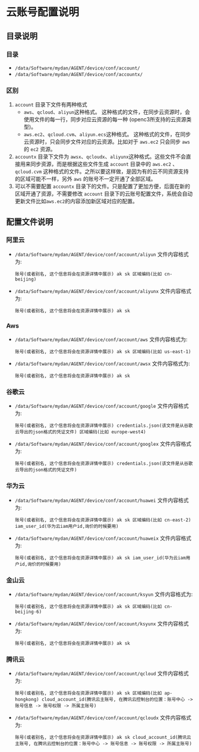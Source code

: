 # 云账号配置说明

## 目录说明

### 目录
* `/data/Software/mydan/AGENT/device/conf/account/`
* `/data/Software/mydan/AGENT/device/conf/accountx/`

### 区别
1. `account` 目录下文件有两种格式
    * `aws`、`qcloud`、`aliyun`这种格式。
        这种格式的文件，在同步云资源时，会使用文件的每一行，同步对应云资源的每一种 (openc3所支持的云资源类型)。
    * `aws.ec2`、`qcloud.cvm`、`aliyun.ecs`这种格式。
        这种格式的文件，在同步云资源时，只会同步文件对应的云资源。比如对于 `aws.ec2` 只会同步 `aws` 的 `ec2` 资源。
2. `accountx` 目录下文件为 `awsx`、`qcloudx`、`aliyunx`这种格式。这些文件不会直接用来同步资源，而是根据这些文件生成 `account` 目录中的 `aws.ec2` 、`qcloud.cvm` 这种格式的文件。之所以要这样做，是因为有的云不同资源支持的区域可能不一样，另外 `aws` 的账号不一定开通了全部区域。
3. 可以不需要配置 `accountx` 目录下的文件。只是配置了更加方便，后面在新的区域开通了资源，不需要修改 `account` 目录下的云账号配置文件，系统会自动更新文件比如`aws.ec2`的内容添加新区域对应的配置。


## 配置文件说明

### 阿里云
* `/data/Software/mydan/AGENT/device/conf/account/aliyun`
  文件内容格式为:
  ```
  账号(或者别名, 这个信息将会在资源详情中展示) ak sk 区域编码(比如 cn-beijing)
  ```
* `/data/Software/mydan/AGENT/device/conf/account/aliyunx`
  文件内容格式为:
  ```
  账号(或者别名, 这个信息将会在资源详情中展示) ak sk
  ```
### Aws
* `/data/Software/mydan/AGENT/device/conf/account/aws`
  文件内容格式为:
  ```
  账号(或者别名, 这个信息将会在资源详情中展示) ak sk 区域编码(比如 us-east-1)
  ```
* `/data/Software/mydan/AGENT/device/conf/account/awsx`
  文件内容格式为:
  ```
  账号(或者别名, 这个信息将会在资源详情中展示) ak sk
  ```
### 谷歌云
* `/data/Software/mydan/AGENT/device/conf/account/google`
  文件内容格式为:
  ```
  账号(或者别名, 这个信息将会在资源详情中展示) credentials.json(该文件是从谷歌云导出的json格式的凭证文件) 区域编码(比如 europe-west4)
  ```
* `/data/Software/mydan/AGENT/device/conf/account/googlex`
  文件内容格式为:
  ```
  账号(或者别名, 这个信息将会在资源详情中展示) credentials.json(该文件是从谷歌云导出的json格式的凭证文件)
  ```
### 华为云
* `/data/Software/mydan/AGENT/device/conf/account/huawei`
  文件内容格式为:
  ```
  账号(或者别名, 这个信息将会在资源详情中展示) ak sk 区域编码(比如 cn-east-2) iam_user_id(华为云iam用户id,询价的时候要用)
  ```
* `/data/Software/mydan/AGENT/device/conf/account/huaweix`
  文件内容格式为:
  ```
  账号(或者别名, 这个信息将会在资源详情中展示) ak sk iam_user_id(华为云iam用户id,询价的时候要用)
  ```
### 金山云
* `/data/Software/mydan/AGENT/device/conf/account/ksyun`
  文件内容格式为:
  ```
  账号(或者别名, 这个信息将会在资源详情中展示) ak sk 区域编码(比如 cn-beijing-6) 
  ```
* `/data/Software/mydan/AGENT/device/conf/account/ksyunx`
  文件内容格式为:
  ```
  账号(或者别名, 这个信息将会在资源详情中展示) ak sk
  ```
### 腾讯云
* `/data/Software/mydan/AGENT/device/conf/account/qcloud`
  文件内容格式为:
  ```
  账号(或者别名, 这个信息将会在资源详情中展示) ak sk 区域编码(比如 ap-hongkong) cloud_account_id(腾讯云主账号, 在腾讯云控制台的位置：账号中心 -> 账号信息 -> 账号权限 -> 所属主账号)
  ```
* `/data/Software/mydan/AGENT/device/conf/account/qcloudx`
  文件内容格式为:
  ```
  账号(或者别名, 这个信息将会在资源详情中展示) ak sk cloud_account_id(腾讯云主账号, 在腾讯云控制台的位置：账号中心 -> 账号信息 -> 账号权限 -> 所属主账号)
  ```

